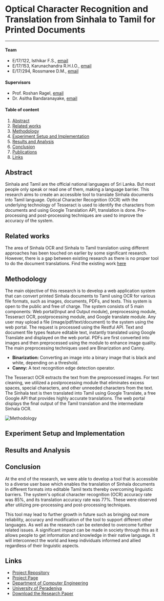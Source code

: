 # Optical Character Recognition and Translation from Sinhala to Tamil for Printed Documents

---


#### Team

- E/17/122, Isthikar F.S., [email](mailto:e17122@eng.pdn.ac.lk)
- E/17/153, Karunachandra R.H.I.O., [email](mailto:e17153@eng.pdn.ac.lk)
- E/17/294, Rossmaree D.M., [email](mailto:e17294@eng.pdn.ac.lk)

#### Supervisors

- Prof. Roshan Ragel, [email](mailto:roshanr@eng.pdn.ac.lk)
- Dr. Asitha Bandaranayake, [email](mailto:asithab@eng.pdn.ac.lk)

#### Table of content

1. [Abstract](#abstract)
2. [Related works](#related-works)
3. [Methodology](#methodology)
4. [Experiment Setup and Implementation](#experiment-setup-and-implementation)
5. [Results and Analysis](#results-and-analysis)
6. [Conclusion](#conclusion)
7. [Publications](#publications)
8. [Links](#links)

## Abstract
Sinhala and Tamil are the official national languages of Sri Lanka. But most people only speak or read one of them, making a language barrier. This research aims to create an accessible tool to translate Sinhala documents into Tamil language. Optical Character Recognition (OCR) with the underlying technology of Tesseract is used to identify the characters from documents and using Google Translation API, translation is done. Pre-processing and post-processing techniques are used to improve the accuracy of the system.

## Related works
The area of Sinhala OCR and Sinhala to Tamil translation using different approaches has been touched on earlier by some significant research. However, there is a gap between existing research as there is no proper tool to do the document translations. Find the existing work [here]()


## Methodology

The main objective of this research is to develop a web application system that can convert printed Sinhala documents to Tamil using OCR for various file formats, such as images, documents, PDFs, and texts. This system is open to the public and free of charge. The system consists of 5 main components: Web portal(Input and Output module), preprocessing module, Tesseract OCR, postprocessing module, and Google translate module. Any user may upload a file (image/pdf/text/document) to the system using the web portal. The request is processed using the Restful API. Text and document file types feature editable text, instantly translated using Google Translate and displayed on the web portal. PDFs are first converted into images and then preprocessed using the module to enhance image quality. The main preprocessing techniques used are Binarization and Canny.

- **Binarization:** Converting an image into a binary image that is black and white, depending on a threshold.  
- **Canny:** A text recognition edge detection operator.

The Tesseract OCR extracts the text from the preprocessed images. For text cleaning, we utilized a postprocessing module that eliminates excess spaces, special characters, and other unneeded characters from the text. The Sinhala text is then translated into Tamil using Google Translate, a free Google API that provides highly accurate translations. The web portal displays the final output of the Tamil translation and the intermediate Sinhala OCR.

![Methodology](./images/methodology.png)

## Experiment Setup and Implementation

## Results and Analysis

## Conclusion
At the end of the research, we were able to develop a tool that is accessible to a diverse user base which enables the translation of Sinhala documents in different formats into editable Tamil texts thereby overcoming linguistic barriers. The system's optical character recognition (OCR) accuracy rate was 85%, and its translation accuracy rate was 77%. These were observed after utilizing pre-processing and post-processing techniques.

This tool may lead to further growth in future such as bringing out more reliability, accuracy and modification of the tool to support different other languages. As well as the research can be extended to overcome further related issues. A significant impact can be made in society through this as it allows people to get information and knowledge in their native language. It will interconnect the world and keep individuals informed and allied regardless of their linguistic aspects.

## Links
- [Project Repository](https://github.com/cepdnaclk/e17-4yp-OCR-and-Translation-from-Sinhala-to-Tamil-for-Printed-Documents)
- [Project Page](https://cepdnaclk.github.io/e17-4yp-OCR-and-Translation-from-Sinhala-to-Tamil-for-Printed-Documents/)
- [Department of Computer Engineering](http://www.ce.pdn.ac.lk/)
- [University of Peradeniya](https://eng.pdn.ac.lk/)
- [Download the Research Paper]()


